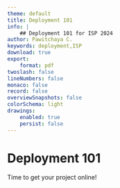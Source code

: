 ```yaml
---
theme: default
title: Deployment 101
info: |
    ## Deployment 101 for ISP 2024
author: Pawitchaya C.
keywords: deployment,ISP
download: true
export:
    format: pdf
twoslash: false
lineNumbers: false
monaco: false
record: false
overviewSnapshots: false
colorSchema: light
drawings:
    enabled: true
    persist: false
---
```


# Deployment 101
Time to get your project online!